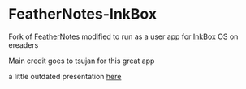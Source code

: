 # FeatherNotes-InkBox
Fork of [FeatherNotes](https://github.com/tsujan/FeatherNotes) modified to run as a user app for [InkBox](https://github.com/Kobo-InkBox/inkbox) OS on ereaders

Main credit goes to tsujan for this great app

a little outdated presentation [here](https://github.com/Szybet/niAudio/tree/main/keyboard)
